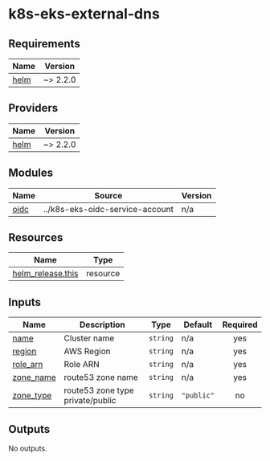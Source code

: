 # k8s-eks-external-dns

<!-- BEGIN_TF_DOCS -->
## Requirements

| Name | Version |
|------|---------|
| <a name="requirement_helm"></a> [helm](#requirement\_helm) | ~> 2.2.0 |

## Providers

| Name | Version |
|------|---------|
| <a name="provider_helm"></a> [helm](#provider\_helm) | ~> 2.2.0 |

## Modules

| Name | Source | Version |
|------|--------|---------|
| <a name="module_oidc"></a> [oidc](#module\_oidc) | ../k8s-eks-oidc-service-account | n/a |

## Resources

| Name | Type |
|------|------|
| [helm_release.this](https://registry.terraform.io/providers/hashicorp/helm/latest/docs/resources/release) | resource |

## Inputs

| Name | Description | Type | Default | Required |
|------|-------------|------|---------|:--------:|
| <a name="input_name"></a> [name](#input\_name) | Cluster name | `string` | n/a | yes |
| <a name="input_region"></a> [region](#input\_region) | AWS Region | `string` | n/a | yes |
| <a name="input_role_arn"></a> [role\_arn](#input\_role\_arn) | Role ARN | `string` | n/a | yes |
| <a name="input_zone_name"></a> [zone\_name](#input\_zone\_name) | route53 zone name | `string` | n/a | yes |
| <a name="input_zone_type"></a> [zone\_type](#input\_zone\_type) | route53 zone type private/public | `string` | `"public"` | no |

## Outputs

No outputs.
<!-- END_TF_DOCS -->